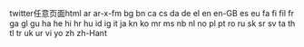 twitter任意页面html
ar
ar-x-fm
bg
bn
ca
cs
da
de
el
en
en-GB
es
eu
fa
fi
fil
fr
ga
gl
gu
ha
he
hi
hr
hu
id
ig
it
ja
kn
ko
mr
ms
nb
nl
no
pl
pt
ro
ru
sk
sr
sv
ta
th
tl
tr
uk
ur
vi
yo
zh
zh-Hant
